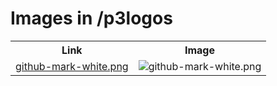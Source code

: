 # Images in /p3logos

<!-- This README lists all image files in the /p3logos directory -->
<table>
  <tr>
    <th>Link</th>
    <th>Image</th>
  </tr>
  <tr>
    <td><a href="https://images.jointheleague.org/p3logos/github-mark-white.png">github-mark-white.png</a></td>
    <td><img src="https://images.jointheleague.org/p3logos/github-mark-white.png" alt="github-mark-white.png" style="max-width:200px; max-height:200px;"></td>
  </tr>
</table>

